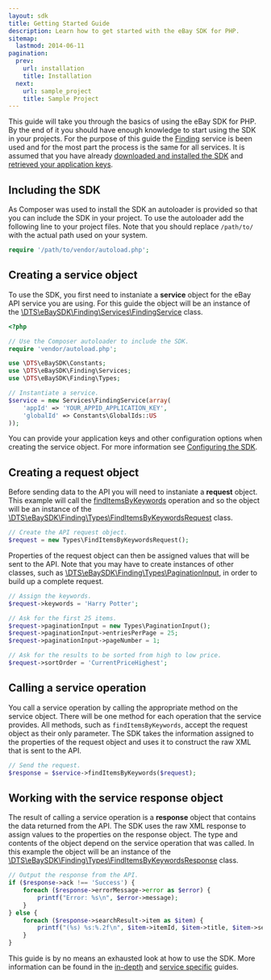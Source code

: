 ```yaml
---
layout: sdk
title: Getting Started Guide
description: Learn how to get started with the eBay SDK for PHP.
sitemap:
  lastmod: 2014-06-11
pagination:
  prev:
    url: installation
    title: Installation
  next:
    url: sample_project
    title: Sample Project
---
```

This guide will take you through the basics of using the eBay SDK for PHP. By the end of it you should have enough knowledge to start using the SDK in your projects. For the purpose of this guide the [Finding](http://developer.ebay.com/Devzone/finding/Concepts/FindingAPIGuide.html) service is been used and for the most part the process is the same for all services. It is assumed that you have already [downloaded and installed the SDK](/sdk/guides/installation.html) and [retrieved your application keys](/sdk/guides/application_keys.html).

## Including the SDK

As Composer was used to install the SDK an autoloader is provided so that you can include the SDK in your project. To use the autoloader add the following line to your project files. Note that you should replace `/path/to/` with the actual path used on your system.

```php
require '/path/to/vendor/autoload.php';
```

## <a id="service-object"> </a>Creating a service object

To use the SDK, you first need to instaniate a **service** object for the eBay API service you are using. For this guide the object will be an instance of the [\DTS\eBaySDK\Finding\Services\FindingService](https://github.com/davidtsadler/ebay-sdk-finding/blob/master/src/DTS/eBaySDK/Finding/Services/FindingService.php) class.

```php
<?php

// Use the Composer autoloader to include the SDK.
require 'vendor/autoload.php';

use \DTS\eBaySDK\Constants;
use \DTS\eBaySDK\Finding\Services;
use \DTS\eBaySDK\Finding\Types;

// Instantiate a service.
$service = new Services\FindingService(array(
    'appId' => 'YOUR_APPID_APPLICATION_KEY',
    'globalId' => Constants\GlobalIds::US
));
```

You can provide your application keys and other configuration options when creating the service object. For more information see [Configuring the SDK](/sdk/guides/configuring.html).

## <a id="request-object"> </a>Creating a request object

Before sending data to the API you will need to instaniate a **request** object. This example will call the [findItemsByKeywords](http://developer.ebay.com/DevZone/finding/CallRef/findItemsByKeywords.html) operation and so the object will be an instance of the [\DTS\eBaySDK\Finding\Types\FindItemsByKeywordsRequest](https://github.com/davidtsadler/ebay-sdk-finding/blob/master/src/DTS/eBaySDK/Finding/Types/FindItemsByKeywordsRequest.php) class.

```php
// Create the API request object.
$request = new Types\FindItemsByKeywordsRequest();
```

Properties of the request object can then be assigned values that will be sent to the API. Note that you may have to create instances of other classes, such as [\DTS\eBaySDK\Finding\Types\PaginationInput](https://github.com/davidtsadler/ebay-sdk-finding/blob/master/src/DTS/eBaySDK/Finding/Types/PaginationInput.php), in order to build up a complete request.

```php
// Assign the keywords.
$request->keywords = 'Harry Potter';

// Ask for the first 25 items.
$request->paginationInput = new Types\PaginationInput();
$request->paginationInput->entriesPerPage = 25;
$request->paginationInput->pageNumber = 1;

// Ask for the results to be sorted from high to low price.
$request->sortOrder = 'CurrentPriceHighest';
```

## <a id="service-operation"></a>Calling a service operation

You call a service operation by calling the appropriate method on the service object. There will be one method for each  operation that the service provides. All methods, such as `findItemsByKeywords`, accept the request object as their only parameter. The SDK takes the information assigned to the properties of the request object and uses it to construct the raw XML that is sent to the API.

```php
// Send the request.
$response = $service->findItemsByKeywords($request);
```

## <a id="response-object"> </a>Working with the service response object

The result of calling a service operation is a **response** object that contains the data returned from the API. The SDK uses the raw XML response to assign values to the properties on the response object. The type and contents of the object depend on the service operation that was called. In this example the object will be an instance of the [\DTS\eBaySDK\Finding\Types\FindItemsByKeywordsResponse](https://github.com/davidtsadler/ebay-sdk-finding/blob/master/src/DTS/eBaySDK/Finding/Types/FindItemsByKeywordsResponse.php) class.

```php
// Output the response from the API.
if ($response->ack !== 'Success') {
    foreach ($response->errorMessage->error as $error) {
        printf("Error: %s\n", $error->message);
    }
} else {
    foreach ($response->searchResult->item as $item) {
        printf("(%s) %s:%.2f\n", $item->itemId, $item->title, $item->sellingStatus->currentPrice->value);
    }
}
```

This guide is by no means an exhausted look at how to use the SDK. More information can be found in the [in-depth](/sdk/guides/index.html#in-depth-guides) and [service specific](/sdk/guides/index.html#service-guides) guides.
